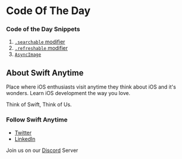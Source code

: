 # Code Of The Day

### Code of the Day Snippets

1.  [`.searchable` modifier](https://github.com/SwiftAnytime/CodeOfTheDay/blob/main/Searchable.swift)
2.  [`.refreshable` modifier](https://github.com/SwiftAnytime/CodeOfTheDay/blob/main/Refreshable.swift)
3.  [`AsyncImage`](https://github.com/SwiftAnytime/CodeOfTheDay/blob/main/AsyncImage.swift)

## About Swift Anytime
Place where iOS enthusiasts visit anytime they think about iOS and it's wonders.
Learn iOS development the way you love. 

Think of Swift, Think of Us.

### Follow Swift Anytime
* [Twitter](https://twitter.com/swiftanytime)
* [LinkedIn](https://www.linkedin.com/company/swift-anytime)

Join us on our [Discord](https://discord.com/invite/MJcJsz57Rm) Server
